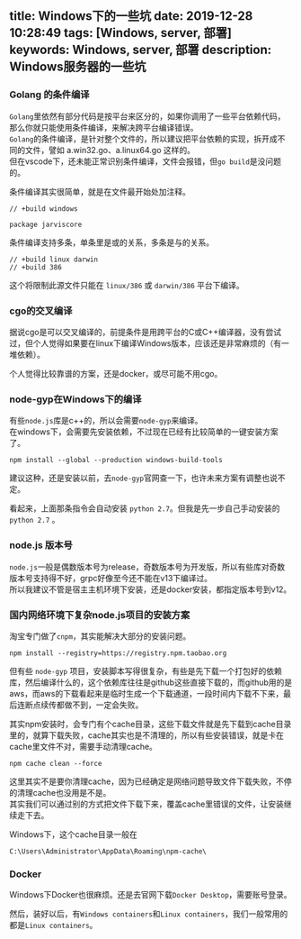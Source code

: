 title: Windows下的一些坑
date: 2019-12-28 10:28:49
tags: [Windows, server, 部署]
keywords: Windows, server, 部署
description: Windows服务器的一些坑
---

### Golang 的条件编译

``Golang``里依然有部分代码是按平台来区分的，如果你调用了一些平台依赖代码，那么你就只能使用条件编译，来解决跨平台编译错误。  
``Golang``的条件编译，是针对整个文件的，所以建议把平台依赖的实现，拆开成不同的文件，譬如 a.win32.go、a.linux64.go 这样的。  
但在vscode下，还未能正常识别条件编译，文件会报错，但``go build``是没问题的。

条件编译其实很简单，就是在文件最开始处加注释。  

``` golang
// +build windows

package jarviscore
```

条件编译支持多条，单条里是或的关系，多条是与的关系。

``` golang
// +build linux darwin  
// +build 386
```

这个将限制此源文件只能在 ``linux/386`` 或 ``darwin/386`` 平台下编译。

### cgo的交叉编译

据说cgo是可以交叉编译的，前提条件是用跨平台的C或C++编译器，没有尝试过，但个人觉得如果要在linux下编译Windows版本，应该还是非常麻烦的（有一堆依赖）。

个人觉得比较靠谱的方案，还是docker，或尽可能不用cgo。

### node-gyp在Windows下的编译

有些``node.js``库是c++的，所以会需要``node-gyp``来编译。  
在windows下，会需要先安装依赖，不过现在已经有比较简单的一键安装方案了。

```
npm install --global --production windows-build-tools
```

建议这种，还是安装以前，去``node-gyp``官网查一下，也许未来方案有调整也说不定。

看起来，上面那条指令会自动安装 ``python 2.7``。但我是先一步自己手动安装的 ``python 2.7`` 。

### node.js 版本号

``node.js``一般是偶数版本号为release，奇数版本号为开发版，所以有些库对奇数版本号支持得不好，grpc好像至今还不能在v13下编译过。  
所以我建议不管是宿主主机环境下安装，还是docker安装，都指定版本号到v12。

### 国内网络环境下复杂node.js项目的安装方案

淘宝专门做了``cnpm``，其实能解决大部分的安装问题。

```
npm install --registry=https://registry.npm.taobao.org
```

但有些 ``node-gyp`` 项目，安装脚本写得很复杂，有些是先下载一个打包好的依赖库，然后编译什么的，这个依赖库往往是github这些直接下载的，而github用的是aws，而aws的下载看起来是临时生成一个下载通道，一段时间内下载不下来，最后连断点续传都做不到，一定会失败。  

其实npm安装时，会专门有个cache目录，这些下载文件就是先下载到cache目录里的，就算下载失败，cache其实也是不清理的，所以有些安装错误，就是卡在cache里文件不对，需要手动清理cache。

```
npm cache clean --force
```

这里其实不是要你清理cache，因为已经确定是网络问题导致文件下载失败，不停的清理cache也没用是不是。  
其实我们可以通过别的方式把文件下载下来，覆盖cache里错误的文件，让安装继续走下去。

Windows下，这个cache目录一般在

```
C:\Users\Administrator\AppData\Roaming\npm-cache\
```

### Docker

Windows下Docker也很麻烦。还是去官网下载``Docker Desktop``，需要账号登录。

然后，装好以后，有``Windows containers``和``Linux containers``，我们一般常用的都是``Linux containers``。  
